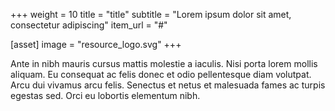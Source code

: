 +++
weight = 10
title = "title"
subtitle = "Lorem ipsum dolor sit amet, consectetur adipiscing"
item_url = "#"

[asset]
  image = "resource_logo.svg"
+++

Ante in nibh mauris cursus mattis molestie a iaculis. Nisi porta lorem mollis aliquam. Eu consequat ac felis donec et odio pellentesque diam volutpat. Arcu dui vivamus arcu felis. Senectus et netus et malesuada fames ac turpis egestas sed. Orci eu lobortis elementum nibh.
